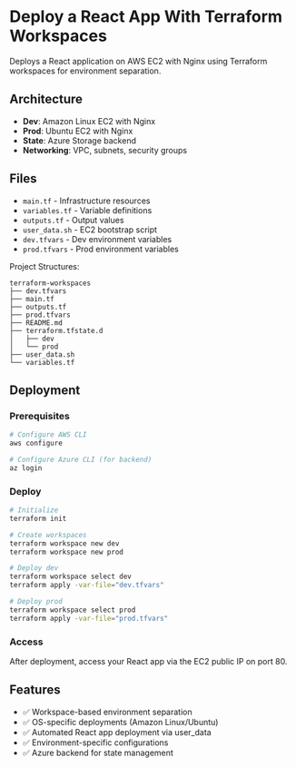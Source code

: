 # Deploy a React App With Terraform Workspaces

Deploys a React application on AWS EC2 with Nginx using Terraform workspaces for environment separation.

## Architecture

- **Dev**: Amazon Linux EC2 with Nginx
- **Prod**: Ubuntu EC2 with Nginx
- **State**: Azure Storage backend
- **Networking**: VPC, subnets, security groups

## Files

- `main.tf` - Infrastructure resources
- `variables.tf` - Variable definitions
- `outputs.tf` - Output values
- `user_data.sh` - EC2 bootstrap script
- `dev.tfvars` - Dev environment variables
- `prod.tfvars` - Prod environment variables

Project Structures:

```shell
terraform-workspaces
├── dev.tfvars
├── main.tf
├── outputs.tf
├── prod.tfvars
├── README.md
├── terraform.tfstate.d
│   ├── dev
│   └── prod
├── user_data.sh
└── variables.tf
```

## Deployment

### Prerequisites

```bash
# Configure AWS CLI
aws configure

# Configure Azure CLI (for backend)
az login
```

### Deploy

```bash
# Initialize
terraform init

# Create workspaces
terraform workspace new dev
terraform workspace new prod

# Deploy dev
terraform workspace select dev
terraform apply -var-file="dev.tfvars"

# Deploy prod
terraform workspace select prod
terraform apply -var-file="prod.tfvars"
```

### Access

After deployment, access your React app via the EC2 public IP on port 80.

## Features

- ✅ Workspace-based environment separation
- ✅ OS-specific deployments (Amazon Linux/Ubuntu)
- ✅ Automated React app deployment via user_data
- ✅ Environment-specific configurations
- ✅ Azure backend for state management

